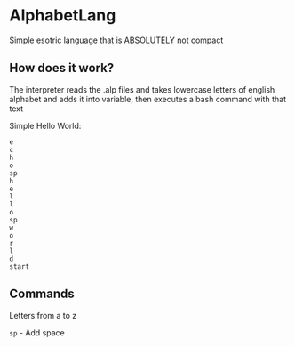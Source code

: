# AlphabetLang
Simple esotric language that is ABSOLUTELY not compact

## How does it work?
The interpreter reads the .alp files and takes lowercase letters of english alphabet and adds it into variable, then executes a bash command with that text

Simple Hello World: 
```
e
c
h
o
sp
h
e
l
l
o
sp
w
o
r
l
d
start
```
## Commands
Letters from a to z

``sp`` - Add space
